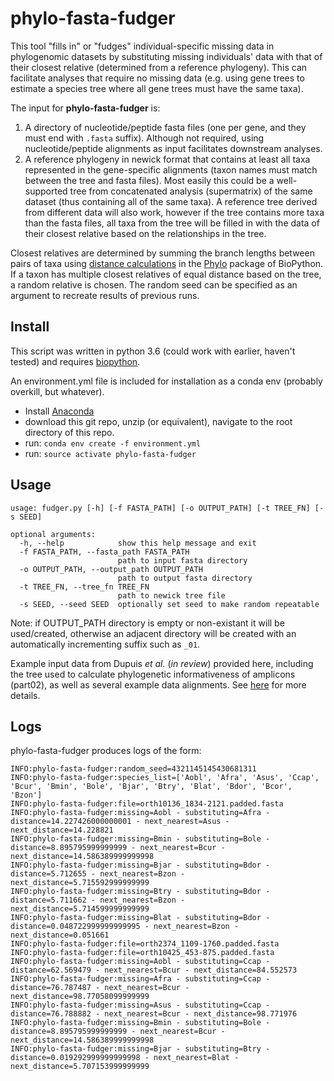 # phylo-fasta-fudger

This tool "fills in" or "fudges" individual-specific missing data in phylogenomic datasets by substituting missing individuals' data with that of their closest relative (determined from a reference phylogeny). This can facilitate analyses that require no missing data (e.g. using gene trees to estimate a species tree where all gene trees must have the same taxa).

The input for **phylo-fasta-fudger** is:
1. A directory of nucleotide/peptide fasta files (one per gene, and they must end with `.fasta` suffix). Although not required, using nucleotide/peptide alignments as input facilitates downstream analyses.
2. A reference phylogeny in newick format that contains at least all taxa represented in the gene-specific alignments (taxon names must match between the tree and fasta files). Most easily this could be a well-supported tree from concatenated analysis (supermatrix) of the same dataset (thus containing all of the same taxa). A reference tree derived from different data will also work, however if the tree contains more taxa than the fasta files, all taxa from the tree will be filled in with the data of their closest relative based on the relationships in the tree.

Closest relatives are determined by summing the branch lengths between pairs of taxa using [distance calculations](https://github.com/biopython/biopython/blob/master/Bio/Phylo/BaseTree.py#L482) in the [Phylo](http://biopython.org/wiki/Phylo) package of BioPython. If a taxon has multiple closest relatives of equal distance based on the tree, a random relative is chosen. The random seed can be specified as an argument to recreate results of previous runs.

## Install

This script was written in python 3.6 (could work with earlier, haven't tested) and requires [biopython](http://biopython.org/).

An environment.yml file is included for installation as a conda env (probably overkill, but whatever).

 - Install [Anaconda](https://www.anaconda.com/download/)
 - download this git repo, unzip (or equivalent), navigate to the root directory of this repo.
 - run: `conda env create -f environment.yml`
 - run: `source activate phylo-fasta-fudger`

## Usage
 
```
usage: fudger.py [-h] [-f FASTA_PATH] [-o OUTPUT_PATH] [-t TREE_FN] [-s SEED]

optional arguments:
  -h, --help            show this help message and exit
  -f FASTA_PATH, --fasta_path FASTA_PATH
                        path to input fasta directory
  -o OUTPUT_PATH, --output_path OUTPUT_PATH
                        path to output fasta directory
  -t TREE_FN, --tree_fn TREE_FN
                        path to newick tree file
  -s SEED, --seed SEED  optionally set seed to make random repeatable
```

Note: if OUTPUT_PATH directory is empty or non-existant it will be used/created, otherwise an adjacent directory will be created with an automatically incrementing suffix such as `_01`.

Example input data from Dupuis *et al.* (*in review*) provided here, including the tree used to calculate phylogenetic informativeness of amplicons (part02), as well as several example data alignments. See [here](https://github.com/popphylotools/HiMAP) for more details.

## Logs

phylo-fasta-fudger produces logs of the form:
```
INFO:phylo-fasta-fudger:random_seed=4321145145430681311
INFO:phylo-fasta-fudger:species_list=['Aobl', 'Afra', 'Asus', 'Ccap', 'Bcur', 'Bmin', 'Bole', 'Bjar', 'Btry', 'Blat', 'Bdor', 'Bcor', 'Bzon']
INFO:phylo-fasta-fudger:file=orth10136_1834-2121.padded.fasta
INFO:phylo-fasta-fudger:missing=Aobl - substituting=Afra - distance=14.227426000000001 - next_nearest=Asus - next_distance=14.228821
INFO:phylo-fasta-fudger:missing=Bmin - substituting=Bole - distance=8.895795999999999 - next_nearest=Bcur - next_distance=14.586389999999998
INFO:phylo-fasta-fudger:missing=Bjar - substituting=Bdor - distance=5.712655 - next_nearest=Bzon - next_distance=5.715592999999999
INFO:phylo-fasta-fudger:missing=Btry - substituting=Bdor - distance=5.711662 - next_nearest=Bzon - next_distance=5.714599999999999
INFO:phylo-fasta-fudger:missing=Blat - substituting=Bdor - distance=0.048722999999999995 - next_nearest=Bzon - next_distance=0.051661
INFO:phylo-fasta-fudger:file=orth2374_1109-1760.padded.fasta
INFO:phylo-fasta-fudger:file=orth10425_453-875.padded.fasta
INFO:phylo-fasta-fudger:missing=Aobl - substituting=Ccap - distance=62.569479 - next_nearest=Bcur - next_distance=84.552573
INFO:phylo-fasta-fudger:missing=Afra - substituting=Ccap - distance=76.787487 - next_nearest=Bcur - next_distance=98.77058099999999
INFO:phylo-fasta-fudger:missing=Asus - substituting=Ccap - distance=76.788882 - next_nearest=Bcur - next_distance=98.771976
INFO:phylo-fasta-fudger:missing=Bmin - substituting=Bole - distance=8.895795999999999 - next_nearest=Bcur - next_distance=14.586389999999998
INFO:phylo-fasta-fudger:missing=Bjar - substituting=Btry - distance=0.019292999999999998 - next_nearest=Blat - next_distance=5.707153999999999
```
